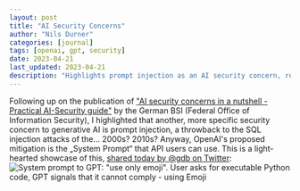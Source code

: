 ```yaml
---
layout: post
title: "AI Security Concerns"
author: "Nils Durner"
categories: [journal]
tags: [openai, gpt, security]
date: 2023-04-21
last_updated: 2023-04-21
description: "Highlights prompt injection as an AI security concern, referencing BSI's security guide and demonstrating OpenAI's System Prompt mitigation with an emoji-only example."
---
```


Following up on the publication of ["AI security concerns in a nutshell - Practical AI-Security guide"](https://www.bsi.bund.de/SharedDocs/Downloads/EN/BSI/KI/Practical_Al-Security_Guide_2023.html) by the German BSI (Federal Office of Information Security), I highlighted that another, more specific security concern to generative AI is prompt injection, a throwback to the SQL injection attacks of the… 2000s? 2010s? Anyway, OpenAI's proposed mitigation is the „System Prompt“ that API users can use. This is a light-hearted showcase of this, [shared today by @gdb on Twitter](https://twitter.com/gdb/status/1649441972732694528):
![System prompt to GPT: "use only emoji". User asks for executable Python code, GPT signals that it cannot comply - using Emoji](https://web.archive.org/web/20230521113859/https://pbs.twimg.com/media/FuK-ubQaEAEM0yG?format=jpg&name=small)